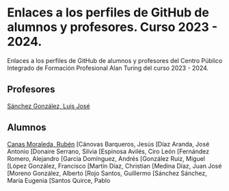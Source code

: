 # Enlaces a los perfiles de GitHub de alumnos y profesores. Curso 2023 - 2024.

Enlaces a los perfiles de GitHub de alumnos y profesores del Centro Público Integrado de Formación Profesional Alan Turing del curso 2023 - 2024.

## Profesores

[Sánchez González, Luis José](https://github.com/LuisJoseSanchez)

## Alumnos

[Canas Moraleda, Rubén]()
[Cánovas Barqueros, Jesús
[Díaz Aranda, José Antonio
[Donaire Serrano, Silvia
[Espinosa Avilés, Ciro León
[Fernández Romero, Alejandro
[García Domínguez, Andrés
[González Ruiz, Miguel
[López González, Francisco
[Martín Díaz, Christian
[Medina Díaz, Juan José
[Moreno González, Alberto
[Rojo Santos, Guillermo
[Sánchez Sánchez, María Eugenia
[Santos Quirce, Pablo




